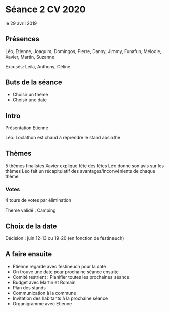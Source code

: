 
Séance 2 CV 2020
================

le 29 avril 2019

## Présences

Léo, Etienne, Joaquim, Domingos, Pierre, Danny, Jimmy, Funafun, Mélodie, Xavier, Martin, Suzanne

Excusés:
Leila, Anthony, Céline

## Buts de la séance 

* Choisir un thème
* Choisir une date

## Intro

Présentation Etienne

Léo: Loclathon est chaud à reprendre le stand absinthe

## Thèmes

5 thèmes finalistes
Xavier explique fête des fêtes
Léo donne son avis sur les thèmes
Léo fait un récapitulatif des avantages/inconvénients de chaque thème

### Votes

4 tours de votes par élimination

Thème validé : Camping

## Choix de la date

Décision : juin 12-13 ou 19-20 (en fonction de festineuch)

## A faire ensuite

* Etienne regarde avec festineuch pour la date
* On trouve une date pour prochaine séance ensuite
* Comité restrient : Planifier toutes les prochaines séance 
* Budget avec Martin et Romain
* Plan des stands
* Communication à la commune
* Invitation des habitants à la prochaine séance
* Organigramme avec Etienne
